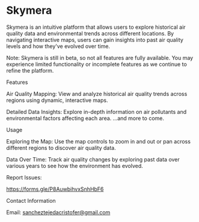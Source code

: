 # Skymera
Skymera is an intuitive platform that allows users to explore historical air quality data and environmental trends across different locations. By navigating interactive maps, users can gain insights into past air quality levels and how they've evolved over time.

Note: Skymera is still in beta, so not all features are fully available. You may experience limited functionality or incomplete features as we continue to refine the platform.

Features

Air Quality Mapping: View and analyze historical air quality trends across regions using dynamic, interactive maps.

Detailed Data Insights: Explore in-depth information on air pollutants and environmental factors affecting each area.
…and more to come.

Usage

Exploring the Map: Use the map controls to zoom in and out or pan across different regions to discover air quality data.

Data Over Time: Track air quality changes by exploring past data over various years to see how the environment has evolved.

Report Issues:

https://forms.gle/P8AuwbihvxSnhHbF6

Contact Information

Email: sancheztejedacristofer@gmail.com


